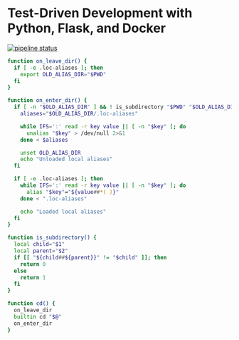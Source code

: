 # Test-Driven Development with Python, Flask, and Docker

[![pipeline status](https://gitlab.com/bashhack/flask-tdd-docker/badges/master/pipeline.svg)](https://gitlab.com/bashhack/flask-tdd-docker/commits/master)

```bash
function on_leave_dir() {
  if [ -e .loc-aliases ]; then
    export OLD_ALIAS_DIR="$PWD"
  fi
}

function on_enter_dir() {
  if [ -n "$OLD_ALIAS_DIR" ] && ! is_subdirectory "$PWD" "$OLD_ALIAS_DIR" ; then
    aliases="$OLD_ALIAS_DIR/.loc-aliases"

    while IFS=':' read -r key value || [ -n "$key" ]; do
      unalias "$key" > /dev/null 2>&1
    done < $aliases

    unset OLD_ALIAS_DIR
    echo "Unloaded local aliases"
  fi

  if [ -e .loc-aliases ]; then
    while IFS=':' read -r key value || [ -n "$key" ]; do
      alias "$key"="${value##*( )}"
    done < ".loc-aliases"

    echo "Loaded local aliases"
  fi
}

function is_subdirectory() {
  local child="$1"
  local parent="$2"
  if [[ "${child##${parent}}" != "$child" ]]; then
    return 0
  else
    return 1
  fi
}

function cd() {
  on_leave_dir
  builtin cd "$@"
  on_enter_dir
}
```
